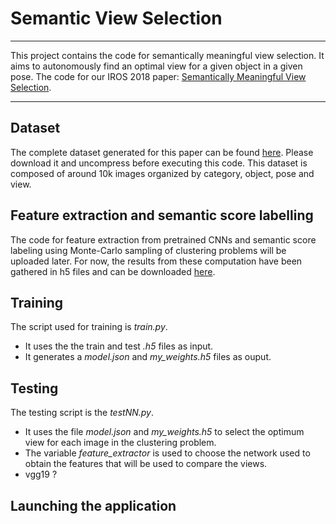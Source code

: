 # Semantic View Selection
***
This project contains the code for semantically meaningful view selection. It aims to autonomously find an optimal view for a given object in a given pose.
The code for our IROS 2018 paper: [Semantically Meaningful View Selection](https://arxiv.org/abs/1807.10303).
***

## Dataset
The complete dataset generated for this paper can be found [here](https://github.com/jorisguerin/SemanticViewSelection_dataset). Please download it and uncompress before executing this code.
This dataset is composed of around 10k images organized by category, object, pose and view.

## Feature extraction and semantic score labelling
The code for feature extraction from pretrained CNNs  and semantic score labeling using Monte-Carlo sampling of clustering problems will be uploaded later. For now, the results from these computation have been gathered in h5 files and can be downloaded [here](https://drive.google.com/drive/folders/1qQCI0ITyAUqYdkio2VnpiHKx2idZwlwH?usp=sharing).

## Training
The script used for training is *train.py*.
* It uses the the train and test *.h5* files as input.
* It generates a *model.json* and *my_weights.h5* files as ouput.

## Testing
The testing script is the *testNN.py*.
* It uses the file *model.json* and *my_weights.h5* to select the optimum view for each image in the clustering problem. 
* The variable *feature_extractor* is used to choose the network used to obtain the features that will be used to compare the views.
* vgg19 ?

## Launching the application


